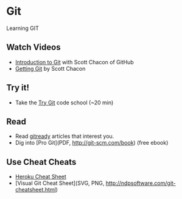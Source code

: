 Git
===

Learning GIT

Watch Videos
------------
* [Introduction to Git](http://www.youtube.com/watch?v=ZDR433b0HJY) with Scott Chacon of GitHub
* [Getting Git](http://vimeo.com/14629850) by Scott Chacon

Try it!
-------
* Take the [Try Git](http://try.github.com/levels/1/challenges/1) code school (~20 min)

Read
---------
* Read [gitready](http://gitready.com) articles that interest you.
* Dig into [Pro Git](PDF, http://git-scm.com/book) (free ebook)

Use Cheat Cheats
------------
* [Heroku Cheat Sheet](https://na1.salesforce.com/help/doc/en/salesforce_git_developer_cheatsheet.pdf)
* [Visual Git Cheat Sheet](SVG, PNG, http://ndpsoftware.com/git-cheatsheet.html)